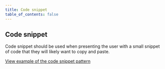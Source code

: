 ```yaml
---
title: Code snippet
table_of_contents: false
---
```


## Code snippet

Code snippet should be used when presenting the user with a small snippet of code that they will likely want to copy and paste.

<a href="https://vanilla-framework.github.io/vanilla-framework/examples/patterns/code-snippet/"
    class="js-example">
    View example of the code snippet pattern
</a>
